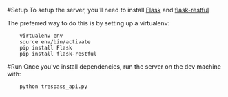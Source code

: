 #Setup
To setup the server, you'll need to install [Flask](http://flask.pocoo.org/docs/0.10/installation/) and [flask-restful](https://flask-restful.readthedocs.org/en/0.3.4/installation.html#installation)

The preferred way to do this is by setting up a virtualenv:

        virtualenv env
        source env/bin/activate
        pip install Flask
        pip install flask-restful

#Run
Once you've install dependencies, run the server on the dev machine with:

        python trespass_api.py
